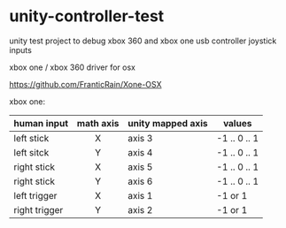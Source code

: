# unity-controller-test
unity test project to debug xbox 360 and xbox one usb controller joystick inputs

xbox one / xbox 360 driver for osx

https://github.com/FranticRain/Xone-OSX


xbox one:

| human input   | math axis | unity mapped axis | values
| ------------- | :-------: | ----------------- | -----
| left stick    | X         | axis 3            | -1 .. 0 .. 1
| left sitck    | Y         | axis 4            | -1 .. 0 .. 1
| right stick   | X         | axis 5            | -1 .. 0 .. 1
| right stick   | Y         | axis 6            | -1 .. 0 .. 1
| left trigger  | X         | axis 1            | -1 or 1 
| right trigger | Y         | axis 2            | -1 or 1 

